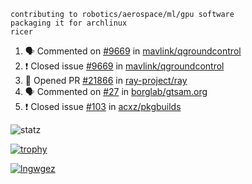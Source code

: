 ```
contributing to robotics/aerospace/ml/gpu software
packaging it for archlinux
ricer
```

<!--START_SECTION:activity-->
1. 🗣 Commented on [#9669](https://github.com/mavlink/qgroundcontrol/issues/9669) in [mavlink/qgroundcontrol](https://github.com/mavlink/qgroundcontrol)
2. ❗️ Closed issue [#9669](https://github.com/mavlink/qgroundcontrol/issues/9669) in [mavlink/qgroundcontrol](https://github.com/mavlink/qgroundcontrol)
3. 💪 Opened PR [#21866](https://github.com/ray-project/ray/pull/21866) in [ray-project/ray](https://github.com/ray-project/ray)
4. 🗣 Commented on [#27](https://github.com/borglab/gtsam.org/issues/27) in [borglab/gtsam.org](https://github.com/borglab/gtsam.org)
5. ❗️ Closed issue [#103](https://github.com/acxz/pkgbuilds/issues/103) in [acxz/pkgbuilds](https://github.com/acxz/pkgbuilds)
<!--END_SECTION:activity-->


![statz](https://github-readme-stats.vercel.app/api?username=acxz&include_all_commits=true&show_icons=true)

[![trophy](https://github-profile-trophy.vercel.app/?username=acxz)](https://github.com/ryo-ma/github-profile-trophy)

[![lngwgez](https://github-readme-stats.vercel.app/api/top-langs/?username=acxz&layout=compact)](https://github.com/acxz/github-readme-stats)


<!--
**acxz/acxz** is a ✨ _special_ ✨ repository because its `README.md` (this file) appears on your GitHub profile.

Here are some ideas to get you started:

- 🔭 I’m currently working on ...
- 🌱 I’m currently learning ...
- 👯 I’m looking to collaborate on ...
- 🤔 I’m looking for help with ...
- 💬 Ask me about ...
- 📫 How to reach me: ...
- 😄 Pronouns: ...
- ⚡ Fun fact: ...
-->

